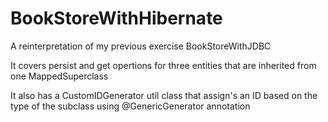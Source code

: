 # BookStoreWithHibernate
 
 A reinterpretation of my previous exercise BookStoreWithJDBC
 
 It covers persist and get opertions for three entities that are inherited from one MappedSuperclass
 
 It also has a CustomIDGenerator util class that assign's an ID based on the type of the subclass using @GenericGenerator annotation
